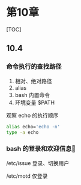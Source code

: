 # 第10章

[TOC]

## 10.4

### 命令执行的查找路径

1. 相对、绝对路径
2. alias
3. bash 内置命令
4. 环境变量 $PATH

观察 echo 的执行顺序

```bash
alias echo='echo -n'
type -a echo
```

### bash 的登录和欢迎信息👏

/etc/issue 登录、切换用户

/etc/motd 仅登录